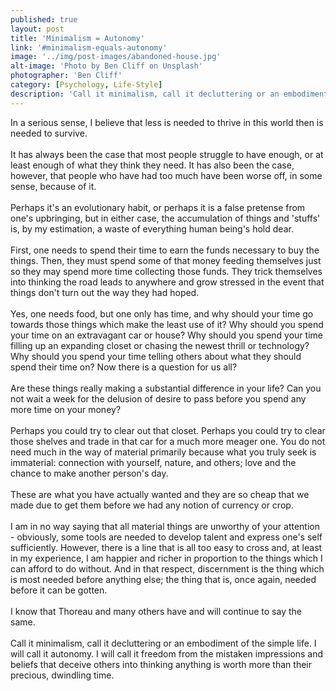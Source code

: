 ```yaml
---
published: true
layout: post
title: 'Minimalism = Autonomy'
link: '#minimalism-equals-autonomy'
image: '../img/post-images/abandoned-house.jpg'
alt-image: 'Photo by Ben Cliff on Unsplash'
photographer: 'Ben Cliff'
category: [Psychology, Life-Style]
description: 'Call it minimalism, call it decluttering or an embodiment of the simple life. I will call it autonomy. I will call it freedom from the mistaken notions and beliefs that trick others into thinking anything is worth more than their precious, dwindling time. '
---
```

In a serious sense, I believe that less is needed to thrive in this world then is needed to survive. 
<br>
<br>
It has always been the case that most people struggle to have enough, or at least enough of what they think they need. It has also been the case, however, that people who have had too much have been worse off, in some sense, because of it.
<br>
<br>
Perhaps it's an evolutionary habit, or perhaps it is a false pretense from one's upbringing, but in either case, the accumulation of things and 'stuffs' is, by my estimation, a waste of everything human being's hold dear.
<br>
<br>
First, one needs to spend their time to earn the funds necessary to buy the things. Then, they must spend some of that money feeding themselves just so they may spend more time collecting those funds. They trick themselves into thinking the road leads to anywhere and grow stressed in the event that things don't turn out the way they had hoped. 
<br>
<br>
Yes, one needs food, but one only has time, and why should your time go towards those things which make the least use of it? Why should you spend your time on an extravagant car or house? Why should you spend your time filling up an expanding closet or chasing the newest thrill or technology? Why should you spend your time telling others about what they should spend their time on? Now there is a question for us all?
<br>
<br>
Are these things really making a substantial difference in your life? Can you not wait a week for the delusion of desire to pass before you spend any more time on your money?
<br>
<br>
Perhaps you could try to clear out that closet. Perhaps you could try to clear those shelves and trade in that car for a much more meager one. You do not need much in the way of material primarily because what you truly seek is immaterial: connection with yourself, nature, and others; love and the chance to make another person's day. 
<br>
<br>
These are what you have actually wanted and they are so cheap that we made due to get them before we had any notion of currency or crop. 
<br>
<br>
I am in no way saying that all material things are unworthy of your attention - obviously, some tools are needed to develop talent and express one's self sufficiently. However, there is a line that is all too easy to cross and, at least in my experience, I am happier and richer in proportion to the things which I can afford to do without. And in that respect, discernment is the thing which is most needed before anything else; the thing that is, once again, needed before it can be gotten.
<br>
<br>
I know that Thoreau and many others have and will continue to say the same. 
<br>
<br>
Call it minimalism, call it decluttering or an embodiment of the simple life. I will call it autonomy. I will call it freedom from the mistaken impressions and beliefs that deceive others into thinking anything is worth more than their precious, dwindling time. 